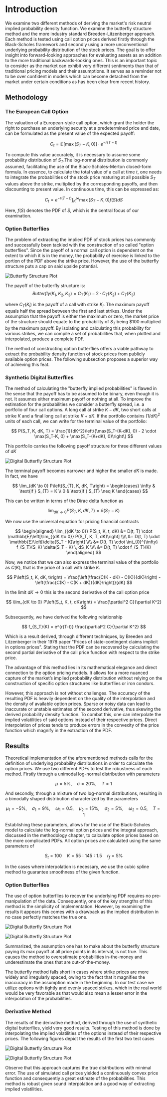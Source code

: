 # Introduction
We examine two different methods of deriving the market's risk neutral implied probability density function. We examine the butterfly structure method and the more industry standard Breeden-Litzenberger approach. Each method is tested using call option prices derived firstly through the Black-Scholes framework and secondly using a more unconventional underlying probability distribution of the stock prices. The goal is to offer insight into forward-looking approaches for evaluating assets as an addition to the more traditional backwards-looking ones. This is an important topic to consider as the market can exhibit very different sentiments than that of traditional pricing models and their assumptions. It serves as a reminder not to be over confident in models which can become detached from the market under certain conditions as has been clear from recent history.

## Methodology 
### The European Call Option
The valuation of a European-style call option, which grant the holder the right to purchase an underlying security at a predetermined price and date, can be formulated as the present value of the expected payoff:

$$
C_t = \mathbb{E}[ \max(S_T - K, 0) ] \cdot e^{-r (T-t)}
$$

To compute this value accurately, it is necessary to assume some probability distribution of $S_T$.The log-normal distribution is commonly assumed, facilitating the use of the Black-Scholes-Merton closed-form formula. In essence, to calculate the total value of a call at time $t$, one needs to integrate the probabilities of the stock price maturing at all possible $S_T$ values above the strike, multiplied by the corresponding payoffs, and then discounting to present value. In continuous time, this can be expressed as:

$$
C_t = e^{-r(T-t)} \int_{K}^{\infty} \max(S_T - K, 0) f(S) dS
$$

Here, $f(S)$ denotes the PDF of $S$, which is the central focus of our examination. 

### Option Butterflies
The problem of extracting the implied PDF of stock prices has commonly and successfully been tackled with the construction of so called "option butterflies". Since the payoff of a normal call option is dependent on the extent to which it is in the money, the probability of exercise is linked to the portion of the PDF above the strike price. However, the use of the butterfly structure puts a cap on said upside potential.

![Butterfly Structure Plot](./images/butterfly_structure.png)

The payoff of the butterfly structure is:
$$
Butterfly(K_1, K_2, K_3) = C_T(K_1) - 2\cdot C_T(K_2) + C_T(K_3)
$$

where $C_T(K_i)$ is the payoff of a call with strike $K_i$. The maximum payoff equals half the spread between the first and last strikes. Under the assumption that the payoff is either the maximum or zero, the market price of the structure should equate to the probability of $S_T$ being \$100 multiplied by the maximum payoff. By isolating and calculating this probability for various strikes, we can compile a set of probabilities that, when plotted and interpolated, produce a complete PDF.

The method of constructing option butterflies offers a viable pathway to extract the probability density function of stock prices from publicly available option prices. The following subsection proposes a superior way of achieving this feat.

### Synthetic Digital Butterflies

The method of calculating the "butterfly implied probabilities" is flawed in the sense that the payoff has to be assumed to be binary, even though it is not. It assumes either maximum payoff or nothing at all. To improve the estimation for the probabilities we consider a butterfly spread, i.e. a portfolio of four call options. A long call at strike $K - dK$, two short calls at strike $K$ and a final long call at strike $K + dK$. If the portfolio contains $(1/dK)^2$ units of each call, we can write for the terminal value of the portfolio:

$$
P(S_T, K, dK, T) = \frac{1}{dK^2}\left\{\max(S_T-(K-dK), 0) - 2 \cdot \max(S_T-K, 0) + \max(S_T-(K+dK), 0)\right\}
$$

This portfolio carries the following payoff structure for three different values of $dK$

![Digital Butterfly Structure Plot](./images/digital_butterfly_structure.png)

The terminal payoff becomes narrower and higher the smaller $dK$ is made. In fact, we have

$$
\lim_{dK \to 0} P\left(S_{T}, K, dK, T\right) = 
\begin{cases}
    \infty & \text{if } S_{T} = K \\
    0 & \text{if } S_{T} \neq K
\end{cases}
$$

This can be written in terms of the Dirac delta function as

$$
\lim_{dK \to 0} P\left(S_{T}, K, dK, T\right) = \delta\left(S_T-K\right)
$$

We now use the universal equation for pricing financial contracts

$$
\begin{aligned}
    \lim_{{dK \to 0}} P(S_t, K, t, dK) &= D(t, T) \cdot \mathbb{E}\left[\lim_{{dK \to 0}} P(S_T, K, T, dK)\right] \\\\
    &= D(t, T) \cdot \mathbb{E}\left[\delta(S_T - K)\right] \\\\
    &= D(t, T) \cdot \int_{0}^{\infty} f_{S_T}(S_K) \delta(S_T - K) \, dS_K \\\\
    &= D(t, T) \cdot f_{S_T}(K)
\end{aligned}
$$


Now, we notice that we can also express the terminal value of the portfolio as $C(K)$, that is the price of a call with strike $K$.

$$
P\left(S_t, K, dK, t\right) = \frac{\left(\frac{C(K - dK) - C(K)}{dK}\right) - \left(\frac{C(K) - C(K + dK)}{dK}\right)}{dK}
$$

In the limit $dK \longrightarrow 0$ this is the second derivative of the call option price

$$
\lim_{dK \to 0} P\left(S_t, K, t, dK\right) = \frac{\partial^2 C}{\partial K^2}
$$

Subsequently, we have derived the following relationship

$$
f_{S_T}(K) = e^{r(T-t)} \frac{\partial^2 C}{\partial K^2}
$$

Which is a result derived, through different techniques, by Breeden and Litzenberger in their 1978 paper "Prices of state-contingent claims implicit in options prices". Stating that the PDF can be recovered by calculating the second partial derivative of the call price function with respect to the strike price.

The advantage of this method lies in its mathematical elegance and direct connection to the option pricing models. It allows for a more nuanced capture of the market’s implied probability distribution without relying on the construction of specific option structures like butterflies or iron condors.

However, this approach is not without challenges. The accuracy of the resulting PDF is heavily dependent on the quality of the interpolation and the density of available option prices. Sparse or noisy data can lead to inaccurate or unstable estimates of the second derivative, thus skewing the derived probability density function. To combat this, one can interpolate the implied volatilities of said options instead of their respective prices. Direct interpolation of prices tends to produce errors in the convexity of the price function which magnify in the extraction of the PDF. 

## Results

Theoretical implementation of the aforementioned methods calls for the definition of underlying probability distributions in order to calculate the option prices. We use two different PDFs to test the robustness of each method. Firstly through a unimodal log-normal distribution with parameters

$$
\mu = 5\%, \quad \sigma = 20\%, \quad T = 1
$$

And secondly, through a mixture of two log-normal distributions, resulting in a bimodally shaped distribution characterized by the parameters

$$
\mu_1 = -5\%, \quad \sigma_1 = 9\%, \quad \omega_1 = 0.5, \quad \mu_2 = 15\%, \quad \sigma_2 = 5\%, \quad \omega_2 = 0.5, \quad T = 1
$$

Establishing these parameters, allows for the use of the Black-Scholes model to calculate the log-normal option prices and the integral approach, discussed in the methodology chapter, to calculate option prices based on the more complicated PDFs. All option prices are calculated using the same parameters of

$$
S_t = 100 \quad K = 55:145:1.5 \quad r_f = 5\% 
$$

In the cases where interpolation is necessary, we use the cubic spline method to guarantee smoothness of the given function. 

### Option Butterflies

The use of option butterflies to recover the underlying PDF requires no pre-manipulation of the data. Consequently, one of the key strengths of this method is the simplicity of implementation. However, by examining the results it appears this comes with a drawback as the implied distribution in no case perfectly matches the true one.

![Digital Butterfly Structure Plot](./images/butterfly_results_lognormal.png)

![Digital Butterfly Structure Plot](./images/butterfly_results_bimodal.png)

Summarized, the assumption one has to make about the butterfly structure paying its max payoff at all price points in its interval, is not true. This causes the method to overestimate probabilities in-the-money and underestimate the ones that are out-of-the-money. 

The butterfly method falls short in cases where strike prices are more widely and irregularly spaced, owing to the fact that it magnifies the inaccuracy in the assumption made in the beginning. In our test case we utilize options with tightly and evenly spaced strikes, which in the real world would be very favorable as that would also mean a lesser error in the interpolation of the probabilities.

### Derivative Method

The results of the derivative method, derived through the use of synthetic digital butterflies, yield very good results. Testing of this method is done by interpolating the implied volatilities of the options instead of their respective prices. The following figures depict the results of the first two test cases

![Digital Butterfly Structure Plot](./images/derivative_results_lognormal.png)

![Digital Butterfly Structure Plot](./images/derivative_results_bimodal.png)

Observe that this approach captures the true distributions with minimal error. The use of simulated call prices yielded a continuously convex price function and consequently a great estimate of the probabilities. This method is robust given sound interpolation and a good way of extracting implied volatilities.

